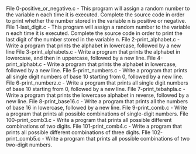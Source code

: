 File 0-positive_or_negative.c - This program will assign a random number to the variable n each time it is executed. Complete the source code in order to print whether the number stored in the variable n is positive or negative.
File 1-last_digit.c - This program will assign a random number to the variable n each time it is executed. Complete the source code in order to print the last digit of the number stored in the variable n.
File 2-print_alphabet.c - Write a program that prints the alphabet in lowercase, followed by a new line
File 3-print_alphabets.c - Write a program that prints the alphabet in lowercase, and then in uppercase, followed by a new line.
File 4-print_alphabt.c - Write a program that prints the alphabet in lowercase, followed by a new line.
File 5-print_numbers.c - Write a program that prints all single digit numbers of base 10 starting from 0, followed by a new line.
File 6-print_numberz.c - Write a program that prints all single digit numbers of base 10 starting from 0, followed by a new line.
File 7-print_tebahpla.c - Write a program that prints the lowercase alphabet in reverse, followed by a new line.
File 8-print_base16.c - Write a program that prints all the numbers of base 16 in lowercase, followed by a new line.
File 9-print_comb.c - Write a program that prints all possible combinations of single-digit numbers.
File 100-print_comb3.c - Write a program that prints all possible different combinations of two digits.
File 101-print_comb4.c - Write a program that prints all possible different combinations of three digits.
FIle 102-print_comb5.c - Write a program that prints all possible combinations of two two-digit numbers.
